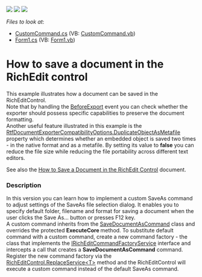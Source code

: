 <!-- default badges list -->
![](https://img.shields.io/endpoint?url=https://codecentral.devexpress.com/api/v1/VersionRange/128611105/22.2.3%2B)
[![](https://img.shields.io/badge/Open_in_DevExpress_Support_Center-FF7200?style=flat-square&logo=DevExpress&logoColor=white)](https://supportcenter.devexpress.com/ticket/details/E1401)
[![](https://img.shields.io/badge/📖_How_to_use_DevExpress_Examples-e9f6fc?style=flat-square)](https://docs.devexpress.com/GeneralInformation/403183)
<!-- default badges end -->
<!-- default file list -->
*Files to look at*:

* [CustomCommand.cs](./CS/SaveDocument/CustomCommand.cs) (VB: [CustomCommand.vb](./VB/SaveDocument/CustomCommand.vb))
* [Form1.cs](./CS/SaveDocument/Form1.cs) (VB: [Form1.vb](./VB/SaveDocument/Form1.vb))
<!-- default file list end -->
# How to save a document in the RichEdit control


<p>This example illustrates how a document can be saved in the RichEditControl. <br />
Note that by handling the <a href="http://documentation.devexpress.com/#WindowsForms/DevExpressXtraRichEditRichEditControl_BeforeExporttopic"><u>BeforeExport</u></a> event you can check whether the exporter should possess specific capabilities to preserve the document formatting. <br />
Another useful feature illustrated in this example is the <a href="http://documentation.devexpress.com/#CoreLibraries/DevExpressXtraRichEditExportRtfDocumentExporterCompatibilityOptions_DuplicateObjectAsMetafiletopic"><u>RtfDocumentExporterCompatibilityOptions.DuplicateObjectAsMetafile</u></a> property which determines whether an embedded object is saved two times - in the native format and as a metafile. By setting its value to <strong>false</strong> you can reduce the file size while reducing the file portability across different text editors.</p><p>See also the <a href="http://documentation.devexpress.com/#WindowsForms/CustomDocument5889"><u>How to Save a Document in the RichEdit Control</u></a> document.</p>


<h3>Description</h3>

<p>In this version you can learn how to implement a custom SaveAs command to adjust settings of the SaveAs file selection dialog. It enables you to specify default folder, filename and format for saving a document when the user clicks the Save As... button or presses F12 key.<br />
A custom command inherits from the <a href="http://documentation.devexpress.com/#CoreLibraries/clsDevExpressXtraRichEditCommandsSaveDocumentAsCommandtopic"><u>SaveDocumentAsCommand</u></a> class and overrides the protected <strong>ExecuteCore</strong><strong> </strong>method. To substitute default command with a custom command, create a new command factory - the class that implements the <a href="http://documentation.devexpress.com/#CoreLibraries/clsDevExpressXtraRichEditServicesIRichEditCommandFactoryServicetopic"><u>IRichEditCommandFactoryService</u></a> interface and intercepts a call that creates a <strong>SaveDocumentAsCommand</strong> command. Register the new command factory via the <a href="http://documentation.devexpress.com/#WindowsForms/DevExpressXtraRichEditRichEditControl_ReplaceService[T]topic"><u>RichEditControl.ReplaceService&lt;T&gt;</u></a> method and the RichEditControl will execute a custom command instead of the default SaveAs command.</p>

<br/>


